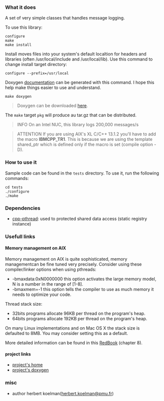 ### What it does

A set of very simple classes that handles message logging.

To use this library:

    configure
    make
    make install

Install moves files into your system's default localtion for headers and libraries (often /usr/local/include and /usr/local/lib). Use this command to change install target directory:

    configure --prefix=/usr/local

Doxygen [documentation]() can be generated with this command. I hope this help make things easier to use and understand.

    make doxygen

> Doxygen can be downloaded [here](http://www.stack.nl/~dimitri/doxygen/index.html).

The `make` target `pkg` will produce au tar.gz that can be distributed.

> INFO On an Intel NUC, this library logs 200,000 messages/s

> ATTENTION If you are using AIX's XL C/C++ 13.1.2 you'll have to add the macro __IBMCPP_TR1__. This is because we are using the template shared_ptr which is defined only if the macro is set (compile option -D).

### How to use it

Sample code can be found in the `tests` directory. To use it, run the following commands:

    cd tests
    ./configure
    ./make

### Dependencies

* [cpp-pthread](https://github.com/HerbertKoelman/cpp-pthread): used to protected shared data access (static registry instance)

### Usefull links

#### Memory management on AIX

Memory management on AIX is quite sophisticated, memory managementcan be fine tuned very precisely. Consider using these compiler/linker options when using pthreads:
* -bmaxdata:0xN0000000 this option activates the large memory model, N is a number in the range of [1-8].
* -bmaxmem=-1 this option tells the compiler to use as much memory it needs to optimize your code.

Thread stack size:
* 32bits programs allocate 96KB per thread on the program's heap.
* 64bits programs allocate 192KB per thread on the program's heap.

On many Linux implementations and on Mac OS X the stack size is defaulted to 8MB. You may consider setting this as a default.

More detailed information can be found in this [RedBook](http://www.redbooks.ibm.com/redbooks/pdfs/sg245674.pdf) (chapter 8).

#### project links

* [project's home]()
* [project's doxygen]()

### misc

* author herbert koelman(herbert.koelman@pmu.fr)

